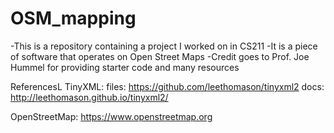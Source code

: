 # OSM_mapping

-This is a repository containing  a project I worked on in CS211
-It is a piece of software that operates on Open Street Maps
-Credit goes to Prof. Joe Hummel for providing starter code and many resources

ReferencesL
TinyXML: 
   files: https://github.com/leethomason/tinyxml2
   docs:  http://leethomason.github.io/tinyxml2/
 
OpenStreetMap:
    https://www.openstreetmap.org